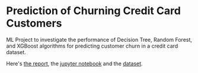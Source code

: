 # Prediction of Churning Credit Card Customers
ML Project to investigate the performance of Decision Tree, Random Forest, and XGBoost algorithms for predicting customer churn in a credit card dataset.

Here's [the report](https://github.com/adedamola26/prediction-of-churning-customers/blob/main/project%20report.pdf), the [jupyter notebook](https://github.com/adedamola26/prediction-of-churning-customers/blob/main/notebook.ipynb) and the [dataset](https://github.com/adedamola26/prediction-of-churning-customers/blob/main/dataset.csv).
